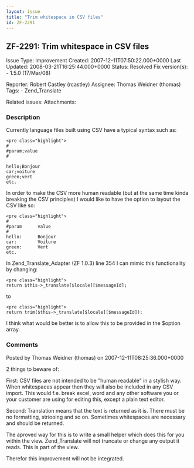 ```yaml
---
layout: issue
title: "Trim whitespace in CSV files"
id: ZF-2291
---
```


ZF-2291: Trim whitespace in CSV files
-------------------------------------

 Issue Type: Improvement Created: 2007-12-11T07:50:22.000+0000 Last Updated: 2008-03-21T16:25:44.000+0000 Status: Resolved Fix version(s): - 1.5.0 (17/Mar/08)
 
 Reporter:  Robert Castley (rcastley)  Assignee:  Thomas Weidner (thomas)  Tags: - Zend\_Translate
 
 Related issues: 
 Attachments: 
### Description

Currently language files built using CSV have a typical syntax such as:

 
    <pre class="highlight">
    #
    #param;value
    #
    
    hello;Bonjour
    car;voiture
    green;vert
    etc.


In order to make the CSV more human readable (but at the same time kinda breaking the CSV principles) I would like to have the option to layout the CSV like so:

 
    <pre class="highlight">
    #
    #param      value
    #
    hello:      Bonjour
    car:        Voiture
    green:      Vert
    etc.


In Zend\_Translate\_Adapter (ZF 1.0.3) line 354 I can mimic this functionality by changing:

 
    <pre class="highlight">
    return $this->_translate[$locale][$messageId];


to

 
    <pre class="highlight">
    return trim($this->_translate[$locale][$messageId]);


I think what would be better is to allow this to be provided in the $option array.

 

 

### Comments

Posted by Thomas Weidner (thomas) on 2007-12-11T08:25:36.000+0000

2 things to beware of:

First: CSV files are not intended to be "human readable" in a stylish way. When whitespaces appear then they will also be included in any CSV import. This would f.e. break excel, word and any other software you or your customer are using for editing this, except a plain text editor.

Second: Translation means that the text is returned as it is. There must be no formatting, striooing and so on. Sometimes whitespaces are necessary and should be returned.

The aproved way for this is to write a small helper which does this for you within the view. Zend\_Translate will not truncate or change any output it reads. This is part of the view.

Therefor this improvement will not be integrated.

 

 